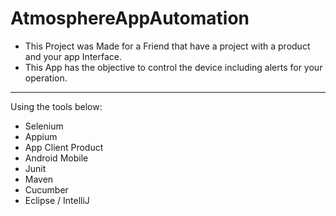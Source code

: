 # AtmosphereAppAutomation

* This Project was Made for a Friend that have a project with a product and your app Interface.
* This App has the objective to control the device including alerts for your operation.
-----------------------------------------------------------------------------------------

Using the tools below:

- Selenium
- Appium
- App Client Product
- Android Mobile
- Junit
- Maven
- Cucumber
- Eclipse / IntelliJ
